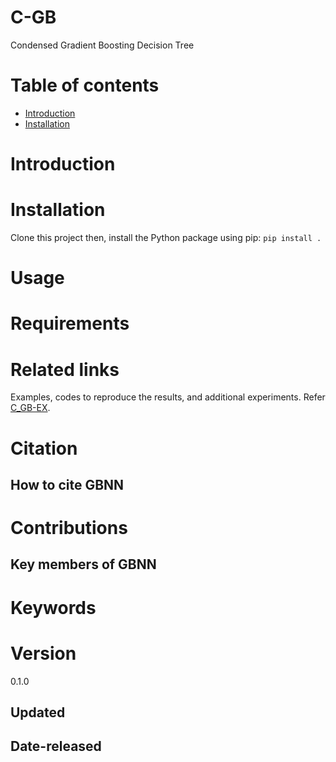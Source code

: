 # C-GB
Condensed Gradient Boosting Decision Tree

# Table of contents
* [Introduction](#Introduction)
* [Installation](#Installation)



# Introduction



# Installation
Clone this project then, install the Python package using pip:
`pip install .`





# Usage



# Requirements

# Related links
Examples, codes to reproduce the results, and additional experiments. Refer [C_GB-EX](https://github.com/samanemami/C_GB-EX).


# Citation

## How to cite GBNN


# Contributions

## Key members of GBNN


# Keywords

# Version
0.1.0

## Updated

## Date-released



